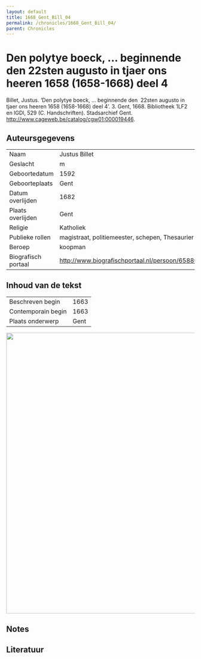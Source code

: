 ```yaml
---
layout: default
title: 1668_Gent_Bill_04
permalink: /chronicles/1668_Gent_Bill_04/
parent: Chronicles
--- 
```



# Den polytye boeck, ... beginnende den  22sten augusto in tjaer ons heeren 1658 (1658-1668) deel 4 

Billet, Justus. ‘Den polytye boeck, ... beginnende den  22sten augusto in tjaer ons heeren 1658 (1658-1668) deel 4’. 3. Gent, 1668. Bibliotheek 1LF2 en lGDl, 529 (C. Handschriften). Stadsarchief Gent. http://www.cageweb.be/catalog/cgw01:000019446. 

## Auteursgegevens 

| | | 
| --------------- | --------------- | 
| Naam | Justus Billet | 
| Geslacht | m | 
| Geboortedatum | 1592 | 
| Geboorteplaats | Gent | 
| Datum overlijden | 1682 | 
| Plaats overlijden | Gent | 
| Religie | Katholiek | 
| Publieke rollen | magistraat, politiemeester, schepen, Thesaurier | 
| Beroep | koopman | 
| Biografisch portaal | http://www.biografischportaal.nl/persoon/65880947 | 

## Inhoud van de tekst 

| | | 
| --------------- | --------------- | 
| Beschreven begin | 1663 | 
| Contemporain begin | 1663 | 
| Plaats onderwerp | Gent | 

[<img src="..\..\barplots_chronicles\1668_Gent_Bill_04.jpg" width="750"/>](..\..\barplots_chronicles\1668_Gent_Bill_04.jpg) 

## Notes 

## Literatuur 

